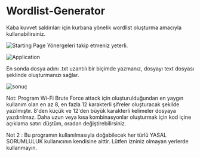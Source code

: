 # Wordlist-Generator
Kaba kuvvet saldırıları için kurbana yönelik wordlist oluşturma amacıyla kullanabilirsiniz.

![Starting Page](https://user-images.githubusercontent.com/94756954/219878785-6fc12b59-fe52-4017-bae7-20f1b5593571.png)
 Yönergeleri takip etmeniz yeterli.
 
 ![Application](https://user-images.githubusercontent.com/94756954/219879160-cb3efd0f-e129-44ac-b982-bd546437fdfd.png)

 En sonda dosya adını .txt uzantılı bir biçimde yazmanız, dosyayı text dosyası şeklinde oluşturmanızı sağlar.
 
![sonuç](https://user-images.githubusercontent.com/94756954/219879369-5b95b599-6edc-445f-acde-ee90f371c526.png)

Not: Program Wi-Fi Brute Force attack için oluşturulduğundan en yaygın kullanım olan en az 8, en fazla 12 karakterli şifreler oluşturacak şekilde yazılmıştır. 8'den küçük ve 12'den büyük karakterli kelimeler dosyaya yazdırılmaz. Daha uzun veya kısa kombinasyonlar oluşturmak için kod içine açıklama satırı düştüm, oradan değiştirebilirsiniz. 

Not 2 : Bu programın kullanılmasıyla doğabilecek her türlü YASAL SORUMLULUK kullanıcının kendisine aittir. Lütfen izniniz olmayan yerlerde kullanmayın. 
